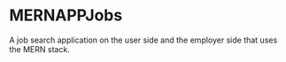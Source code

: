 # MERNAPPJobs

A job search application on the user side and the employer side that uses the MERN stack.